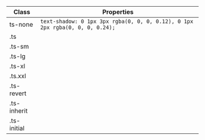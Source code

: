 | Class       | Properties                                                                   |
| ----------- | ---------------------------------------------------------------------------- |
| ts-none     | `text-shadow: 0 1px 3px rgba(0, 0, 0, 0.12), 0 1px 2px rgba(0, 0, 0, 0.24);` |
| .ts         |                                                                              |
| .ts-sm      |                                                                              |
| .ts-lg      |                                                                              |
| .ts-xl      |                                                                              |
| .ts.xxl     |                                                                              |
| .ts-revert  |                                                                              |
| .ts-inherit |                                                                              |
| .ts-initial |                                                                              |
